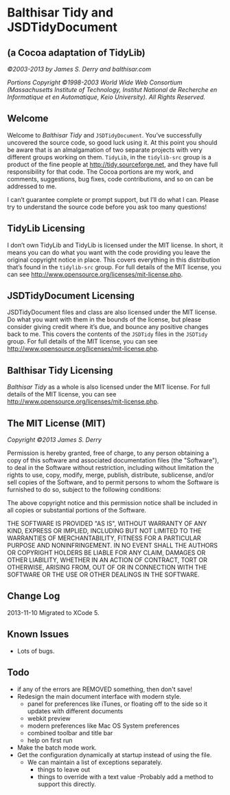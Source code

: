 Balthisar Tidy and JSDTidyDocument
==================================
(a Cocoa adaptation of TidyLib)
-------------------------------

_©2003-2013 by James S. Derry and balthisar.com_

_Portions Copyright ©1998-2003 World Wide Web Consortium (Massachusetts Institute of Technology, Institut National de Recherche en Informatique et en Automatique, Keio University). All Rights Reserved._

Welcome
-------

Welcome to _Balthisar Tidy_ and `JSDTidyDocument`. You’ve successfully uncovered the source code, so good luck using it. At this point you should be aware that is an almalgamation of two separate projects with very different groups working on them. `TidyLib`, in the `tidylib-src` group is a product of the fine people at <http://tidy.sourceforge.net>, and they have full responsibility for that code. The Cocoa portions are my work, and comments, suggestions, bug fixes, code contributions, and so on can be addressed to me.

I can’t guarantee complete or prompt support, but I’ll do what I can. Please try to understand the source code before you ask too many questions!

TidyLib Licensing
-----------------

I don’t own TidyLib and TidyLib is licensed under the MIT license. In short, it means you can do what you want with the code providing you leave the original copyright notice in place. This covers everything in this distribution that’s found in the `tidylib-src` group. For full details of the MIT license, you can see <http://www.opensource.org/licenses/mit-license.php>.

JSDTidyDocument Licensing
-------------------------

JSDTidyDocument files and class are also licensed under the MIT license. Do what you want with them in the bounds of the license, but please consider giving credit where it’s due, and bounce any positive changes back to me. This covers the contents of the `JSDTidy` files in the `JSDTidy` group. For full details of the MIT license, you can see <http://www.opensource.org/licenses/mit-license.php>.

Balthisar Tidy Licensing
------------------------

_Balthisar Tidy_ as a whole is also licensed under the MIT license. For full details of the MIT license, you can see <http://www.opensource.org/licenses/mit-license.php>.


The MIT License (MIT)
---------------------
_Copyright ©2013 James S. Derry_

Permission is hereby granted, free of charge, to any person obtaining a copy of this software and associated documentation files (the "Software"), to deal in the Software without restriction, including without limitation the rights to use, copy, modify, merge, publish, distribute, sublicense, and/or sell copies of the Software, and to permit persons to whom the Software is furnished to do so, subject to the following conditions:

The above copyright notice and this permission notice shall be included in all copies or substantial portions of the Software.

THE SOFTWARE IS PROVIDED "AS IS", WITHOUT WARRANTY OF ANY KIND, EXPRESS OR IMPLIED, INCLUDING BUT NOT LIMITED TO THE WARRANTIES OF MERCHANTABILITY, FITNESS FOR A PARTICULAR PURPOSE AND NONINFRINGEMENT. IN NO EVENT SHALL THE AUTHORS OR COPYRIGHT HOLDERS BE LIABLE FOR ANY CLAIM, DAMAGES OR OTHER LIABILITY, WHETHER IN AN ACTION OF CONTRACT, TORT OR OTHERWISE, ARISING FROM, OUT OF OR IN CONNECTION WITH THE SOFTWARE OR THE USE OR OTHER DEALINGS IN THE SOFTWARE.

Change Log
----------
2013-11-10	Migrated to XCode 5.

Known Issues
------------

* Lots of bugs.

Todo
----

- if any of the errors are REMOVED something, then don't save!
- Redesign the main document interface with modern style.
	- panel for preferences like iTunes, or floating off to the side so it updates
	  with different documents
	- webkit preview
	- modern preferences like Mac OS System preferences
	- combined toolbar and title bar
	- help on first run
- Make the batch mode work.
- Get the configuration dynamically at startup instead of using the file.
	- We can maintain a list of exceptions separately.
		- things to leave out
		- things to override with a text value
	-Probably add a method to support this directly.
